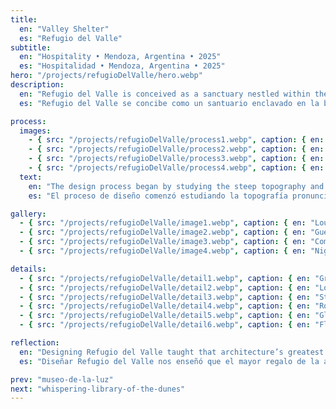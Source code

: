 ```yaml
---
title:
  en: "Valley Shelter"
  es: "Refugio del Valle"
subtitle:
  en: "Hospitality • Mendoza, Argentina • 2025"
  es: "Hospitalidad • Mendoza, Argentina • 2025"
hero: "/projects/refugioDelValle/hero.webp"
description:
  en: "Refugio del Valle is conceived as a sanctuary nestled within the rugged beauty of the Andes. The architecture seeks to merge seamlessly with the landscape, using natural materials and panoramic glazing to connect guests with the surrounding mountains. Interior spaces flow organically, offering moments of introspection and communal warmth."
  es: "Refugio del Valle se concibe como un santuario enclavado en la belleza escarpada de los Andes. La arquitectura busca integrarse armoniosamente con el paisaje, utilizando materiales naturales y vidrios panorámicos para conectar a los huéspedes con las montañas circundantes. Los espacios interiores fluyen orgánicamente, ofreciendo momentos de introspección y calidez compartida."

process:
  images:
    - { src: "/projects/refugioDelValle/process1.webp", caption: { en: "Initial concept sketches", es: "Bocetos conceptuales iniciales" } }
    - { src: "/projects/refugioDelValle/process2.webp", caption: { en: "Material exploration", es: "Exploración de materiales" } }
    - { src: "/projects/refugioDelValle/process3.webp", caption: { en: "Site analysis and solar studies", es: "Análisis del sitio y estudios solares" } }
    - { src: "/projects/refugioDelValle/process4.webp", caption: { en: "Volumetric studies", es: "Estudios volumétricos" } }
  text:
    en: "The design process began by studying the steep topography and microclimates of the site. Early sketches explored terracing and roof slopes that respond to the Andes’ dramatic angles. Iterative models refined the balance between solid stone bases and transparent upper volumes, while careful material selection reinforced a sense of warmth and belonging."
    es: "El proceso de diseño comenzó estudiando la topografía pronunciada y los microclimas del sitio. Los primeros bocetos exploraron terrazas y pendientes de techo que responden a los ángulos dramáticos de los Andes. Los modelos iterativos refinaron el equilibrio entre bases de piedra sólidas y volúmenes superiores transparentes, mientras que la cuidadosa selección de materiales reforzó la sensación de calidez y pertenencia."

gallery:
  - { src: "/projects/refugioDelValle/image1.webp", caption: { en: "Lounge connecting with the landscape", es: "Salón conectado con el paisaje" } }
  - { src: "/projects/refugioDelValle/image2.webp", caption: { en: "Guest room with serene views", es: "Habitación de huéspedes con vistas serenas" } }
  - { src: "/projects/refugioDelValle/image3.webp", caption: { en: "Communal dining space", es: "Espacio de comedor comunitario" } }
  - { src: "/projects/refugioDelValle/image4.webp", caption: { en: "Night view of lodge", es: "Vista nocturna del refugio" } }

details:
  - { src: "/projects/refugioDelValle/detail1.webp", caption: { en: "Ground floor plan", es: "Plano de planta baja" } }
  - { src: "/projects/refugioDelValle/detail2.webp", caption: { en: "Longitudinal section", es: "Sección longitudinal" } }
  - { src: "/projects/refugioDelValle/detail3.webp", caption: { en: "Stone-timber interface", es: "Interfaz piedra-madera" } }
  - { src: "/projects/refugioDelValle/detail4.webp", caption: { en: "Roof assembly detail", es: "Detalle de montaje de techo" } }
  - { src: "/projects/refugioDelValle/detail5.webp", caption: { en: "Glazing assembly detail", es: "Detalle de montaje de vidrios" } }
  - { src: "/projects/refugioDelValle/detail6.webp", caption: { en: "Floating stair detail", es: "Detalle de escalera flotante" } }

reflection:
  en: "Designing Refugio del Valle taught that architecture’s greatest gift is presence. By listening to the landscape, allowing light and stone to guide form, the lodge became more than a building—it became a quiet companion to the mountains, offering shelter without intruding."
  es: "Diseñar Refugio del Valle nos enseñó que el mayor regalo de la arquitectura es la presencia. Al escuchar al paisaje y permitir que la luz y la piedra guiaran la forma, el refugio se convirtió en algo más que un edificio: en un compañero silencioso de las montañas, ofreciendo refugio sin invadir."

prev: "museo-de-la-luz"
next: "whispering-library-of-the-dunes"
---
```

